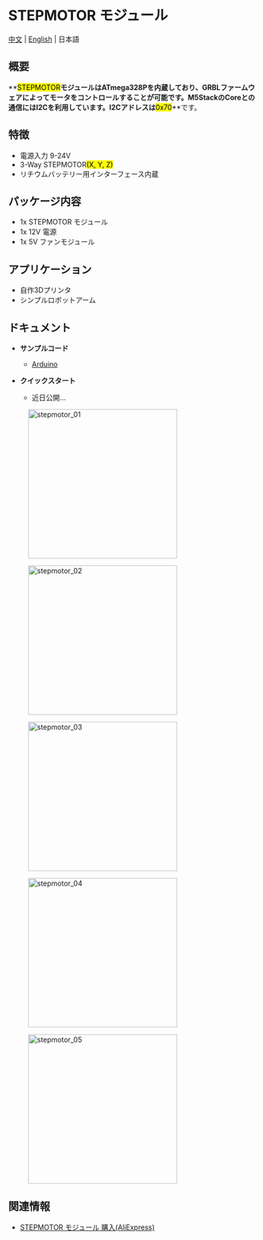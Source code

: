 # STEPMOTOR モジュール

[中文](zh_CN/product_documents/modules/module_stepmotor) | [English](en/product_documents/modules/module_stepmotor) | 日本語

## 概要

**<mark>STEPMOTOR</mark>**モジュールはATmega328Pを内蔵しており、GRBLファームウェアによってモータをコントロールすることが可能です。M5StackのCoreとの通信にはI2Cを利用しています。I2Cアドレスは**<mark>0x70</mark>**です。

## 特徴

- 電源入力 9-24V
- 3-Way STEPMOTOR<mark>(X, Y, Z)</mark>
- リチウムバッテリー用インターフェース内蔵

## パッケージ内容

- 1x STEPMOTOR モジュール
- 1x 12V 電源
- 1x 5V ファンモジュール

## アプリケーション

- 自作3Dプリンタ
- シンプルロボットアーム

## ドキュメント

- **サンプルコード**
  - [Arduino](https://github.com/m5stack/stepmotor_module/tree/master/StepMotor_M5test)

- **クイックスタート**
  - 近日公開...

<figure>
    <img src="assets/img/product_pics/modules/stepmotor_01.jpg" alt="stepmotor_01" height="300px" width="300px">
</figure>
<figure>
    <img src="assets/img/product_pics/modules/stepmotor_02.jpg" alt="stepmotor_02" height="300px" width="300px">
</figure>
<figure>
    <img src="assets/img/product_pics/modules/stepmotor_03.jpg" alt="stepmotor_03" height="300px" width="300px">
</figure>
<figure>
    <img src="assets/img/product_pics/modules/stepmotor_04.jpg" alt="stepmotor_04" height="300px" width="300px">
</figure>
<figure>
    <img src="assets/img/product_pics/modules/stepmotor_05.jpg" alt="stepmotor_05" height="300px" width="300px">
</figure>

## 関連情報

- [STEPMOTOR モジュール 購入(AliExpress)](https://www.aliexpress.com/store/product/M5Stack-Stepmotor-arduino-ESP32-GRBL-12C-MEGA328P-12-DC/3226069_32889109142.html)